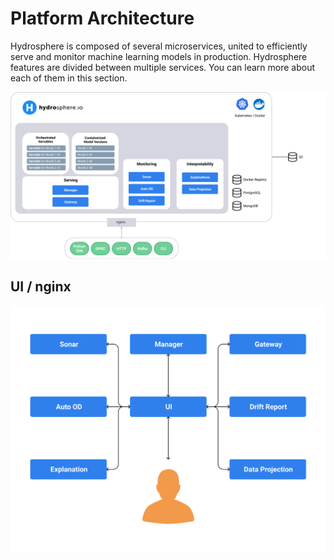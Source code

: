 # Platform Architecture

Hydrosphere is composed of several microservices, united to efficiently serve and monitor machine learning models in production. Hydrosphere features are divided between multiple services. You can learn more about each of them in this section.

![](../../.gitbook/assets/architecture%20%281%29%20%284%29%20%286%29%20%285%29%20%283%29.png)

## UI / nginx

![](../../.gitbook/assets/ui-service-diagram%20%281%29%20%284%29%20%286%29%20%286%29%20%284%29.png)

